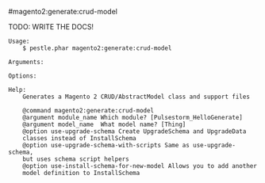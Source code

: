 #magento2:generate:crud-model

TODO: WRITE THE DOCS!
    
    Usage: 
        $ pestle.phar magento2:generate:crud-model
    
    Arguments:
    
    Options:
    
    Help:
        Generates a Magento 2 CRUD/AbstractModel class and support files
        
        @command magento2:generate:crud-model
        @argument module_name Which module? [Pulsestorm_HelloGenerate]
        @argument model_name  What model name? [Thing]
        @option use-upgrade-schema Create UpgradeSchema and UpgradeData
        classes instead of InstallSchema
        @option use-upgrade-schema-with-scripts Same as use-upgrade-schema,
        but uses schema script helpers
        @option use-install-schema-for-new-model Allows you to add another
        model definition to InstallSchema
    
    
    